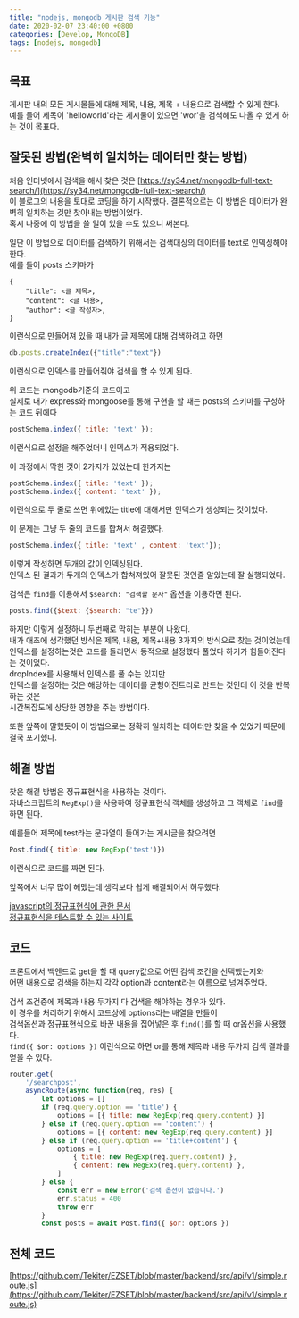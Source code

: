 ```yaml
---
title: "nodejs, mongodb 게시판 검색 기능"
date: 2020-02-07 23:40:00 +0800
categories: [Develop, MongoDB]
tags: [nodejs, mongodb]
---
```


## 목표
게시판 내의 모든 게시물들에 대해 제목, 내용, 제목 + 내용으로 검색할 수 있게 한다.  
예를 들어 제목이 'helloworld'라는 게시물이 있으면 'wor'을 검색해도 나올 수 있게 하는 것이 목표다.


## 잘못된 방법(완벽히 일치하는 데이터만 찾는 방법)
처음 인터넷에서 검색을 해서 찾은 것은 [https://sy34.net/mongodb-full-text-search/](https://sy34.net/mongodb-full-text-search/)  
이 블로그의 내용을 토대로 코딩을 하기 시작했다. 결론적으로는 이 방법은 데이터가 완벽히 일치하는 것만 찾아내는 방법이었다.  
혹시 나중에 이 방법을 쓸 일이 있을 수도 있으니 써본다.

일단 이 방법으로 데이터를 검색하기 위해서는 검색대상의 데이터를 text로 인덱싱해야한다.  
예를 들어 posts 스키마가
```
{
    "title": <글 제목>,
    "content": <글 내용>,
    "author": <글 작성자>,
}
```
이런식으로 만들어져 있을 때
내가 글 제목에 대해 검색하려고 하면
```javascript
db.posts.createIndex({"title":"text"})
```
이런식으로 인덱스를 만들어줘야 검색을 할 수 있게 된다.

위 코드는 mongodb기준의 코드이고  
실제로 내가 express와 mongoose를 통해 구현을 할 때는 posts의 스키마를 구성하는 코드 뒤에다   
```javascript
postSchema.index({ title: 'text' });
```
이런식으로 설정을 해주었더니 인덱스가 적용되었다.

이 과정에서 막힌 것이 2가지가 있었는데 한가지는
```javascript
postSchema.index({ title: 'text' });
postSchema.index({ content: 'text' });
```
이런식으로 두 줄로 쓰면 위에있는 title에 대해서만 인덱스가 생성되는 것이었다.

이 문제는 그냥 두 줄의 코드를 합쳐서 해결했다.
```javascript
postSchema.index({ title: 'text' , content: 'text'});
```
이렇게 작성하면 두개의 값이 인덱싱된다.  
인덱스 된 결과가 두개의 인덱스가 합쳐져있어 잘못된 것인줄 알았는데 잘 실행되었다.

검색은 `find`를 이용해서 `$search: "검색할 문자"` 옵션을 이용하면 된다.
```javascript
posts.find({$text: {$search: "te"}})
```

하지만 이렇게 설정하니 두번째로 막히는 부분이 나왔다.  
내가 애초에 생각했던 방식은 제목, 내용, 제목+내용 3가지의 방식으로 찾는 것이었는데  
인덱스를 설정하는것은 코드를 돌리면서 동적으로 설정했다 풀었다 하기가 힘들어진다는 것이었다.  
dropIndex를 사용해서 인덱스를 풀 수는 있지만  
인덱스를 설정하는 것은 해당하는 데이터를 균형이진트리로 만드는 것인데 이 것을 반복하는 것은  
시간복잡도에 상당한 영향을 주는 방법이다.

또한 앞쪽에 말했듯이 이 방법으로는 정확히 일치하는 데이터만 찾을 수 있었기 때문에 결국 포기했다.



## 해결 방법
찾은 해결 방법은 정규표현식을 사용하는 것이다.  
자바스크립트의 `RegExp()`을 사용하여 정규표현식 객체를 생성하고 그 객체로 `find`를 하면 된다.

예를들어 제목에 test라는 문자열이 들어가는 게시글을 찾으려면
```javascript
Post.find({ title: new RegExp('test')})
```
이런식으로 코드를 짜면 된다.

앞쪽에서 너무 많이 헤맸는데 생각보다 쉽게 해결되어서 허무했다.

[javascript의 정규표현식에 관한 문서](https://developer.mozilla.org/ko/docs/Web/JavaScript/Reference/Global_Objects/RegExp)  
[정규표현식을 테스트할 수 있는 사이트](https://regexr.com/)



## 코드
프론트에서 백엔드로 get을 할 때 query값으로 어떤 검색 조건을 선택했는지와  
어떤 내용으로 검색을 하는지 각각 option과 content라는 이름으로 넘겨주었다.

검색 조건중에 제목과 내용 두가지 다 검색을 해야하는 경우가 있다.  
이 경우를 처리하기 위해서 코드상에 options라는 배열을 만들어  
검색옵션과 정규표현식으로 바꾼 내용을 집어넣은 후 `find()`를 할 때 or옵션을 사용했다.  
`find({ $or: options })` 이런식으로 하면 or를 통해 제목과 내용 두가지 검색 결과를 얻을 수 있다.

```javascript
router.get(
    '/searchpost',
    asyncRoute(async function(req, res) {
        let options = []
        if (req.query.option == 'title') {
            options = [{ title: new RegExp(req.query.content) }]
        } else if (req.query.option == 'content') {
            options = [{ content: new RegExp(req.query.content) }]
        } else if (req.query.option == 'title+content') {
            options = [
                { title: new RegExp(req.query.content) },
                { content: new RegExp(req.query.content) },
            ]
        } else {
            const err = new Error('검색 옵션이 없습니다.')
            err.status = 400
            throw err
        }
        const posts = await Post.find({ $or: options })
```


## 전체 코드

[https://github.com/Tekiter/EZSET/blob/master/backend/src/api/v1/simple.route.js](https://github.com/Tekiter/EZSET/blob/master/backend/src/api/v1/simple.route.js)


